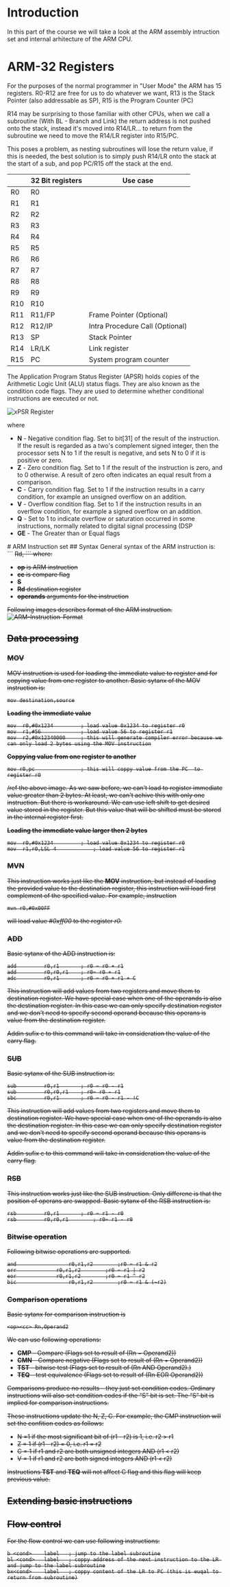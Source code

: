 # Introduction
In this part of the course we will take a look at the ARM assembly intruction set and internal arhitecture of the ARM CPU.

# ARM-32 Registers
For the purposes of the normal programmer in "User Mode" the ARM has 15 registers. R0-R12 are free for us to do whatever we want, R13 is the Stack Pointer (also addressable as SP), R15 is the Program Counter (PC)

R14 may be surprising to those familiar with other CPUs, when we call a subroutine (With BL - Branch and Link) the return address is not pushed onto the stack, instead it's moved into R14/LR... to return from the subroutine we need to move the R14/LR register into R15/PC.

This poses a problem, as nesting subroutines will lose the return value, if this is needed, the best solution is to simply push R14/LR onto the stack at the start of a sub, and pop PC/R15 off the stack at the end.

|	| 	32 Bit registers	|	Use case		|
|---	|	---				|	---			|
|R0	|	R0				|				|
|R1	|	R1				|				|
|R2	|	R2				|				|
|R3	|	R3				|				|
|R4	|	R4				|				|
|R5	|	R5				|				|
|R6	|	R6				|				|
|R7	|	R7				|				|
|R8	|	R8				|				|
|R9	|	R9				|				|
|R10 |	R10				|				|
|R11 |	R11/FP			|Frame Pointer (Optional)				|
|R12 |	R12/IP			|Intra Procedure Call (Optional)		|
|R13 |	SP				|Stack Pointer				|
|R14 |	LR/LK			|Link register		|
|R15 |	PC				|System program counter				|

The Application Program Status Register (APSR) holds copies of the Arithmetic Logic Unit (ALU) status flags. They are also known as the condition code flags. They are used to determine whether conditional instructions are executed or not.

![xPSR Register](images/arm-xpsr-register.png  "xPSR Register")

where
<ul>
<li> <b>N</b> - Negative condition flag. Set to bit[31] of the result of the instruction. If the result is
regarded as a two's complement signed integer, then the processor sets N to 1 if the result
is negative, and sets N to 0 if it is positive or zero. </li>
<li> <b>Z</b> - Zero condition flag. Set to 1 if the result of the instruction is zero, and to 0 otherwise. A
result of zero often indicates an equal result from a comparison. </li>
<li> <b>C</b> - Carry condition flag. Set to 1 if the instruction results in a carry condition, for example an
unsigned overflow on an addition. </li>
<li> <b>V</b> - Overflow condition flag. Set to 1 if the instruction results in an overflow condition, for
example a signed overflow on an addition.</li>
<li> <b>Q</b> - Set to 1 to indicate overflow or saturation occurred in some instructions, normally related
to digital signal processing (DSP </li>
<li> <b>GE</b> - The Greater than or Equal flags</li>
</ul>
# ARM Instruction set
## Syntax
General syntax of the ARM instruction is:
```
<op><cc><S> 	Rd, <operands>
```
where:

<ul>
<li> <b>op</b> is ARM instruction </li>
<li> <b>cc</b> is compare flag </li>
<li> <b>S</b>  </li>
<li> <b>Rd</b> destination register </li>
<li> <b>operands</b> arguments for the instruction </li>
</ul>

Following images describes format of the ARM instruction.
![ARM-Instruction-Format](./images/arm-instruction-format.png  "ARM Instruction format")
## Data processing
### MOV
MOV instruction is used for loading the immediate value to register and for copying value from one register to another. Basic sytanx of the MOV instruction is:
```
mov destination,source
```

<b> Loading the immediate value</b>
```
mov  r0,#0x1234			; load value 0x1234 to register r0
mov  r1,#56				; load value 56 to register r1
mov  r2,#0x12340000		; this will generate compiler error because we can only load 2 bytes using the MOV instruction
```
<b> Coppying value from one register to another </b>
```
mov r0,pc				; this will coppy value from the PC  to register r0
```
/ref the above image. As we saw before, we can't load to register immediate value greater than 2 bytes.   At least, we can't achive this with only one instruction. But there is workaround. We can use left shift  to get desired value stored in the register. But this value that will be shifted must be stored in the internal register first.


<b> Loading the immediate value larger then 2 bytes</b>
```
mov  r0,#0x1234			; load value 0x1234 to register r0
mov  r1,r0,LSL 4			; load value 56 to register r1
```
### MVN
This instruction works just like the **MOV** instruction, but instead of loading the provided value to the destination register, this instruction will load first complement of the specified value. For example, instruction
```
mvn r0,#0x00FF
```
will load value *#0xff00* to the register *r0.*
### ADD
Basic sytanx of the ADD instruction is:
```
add 		r0,r1		; r0 = r0 + r1
add 		r0,r0,r1 	; r0= r0 + r1
adc 		r0,r1		; r0 = r0 + r1 + C
```
This instruction will add values from two registers and move them to destination register. We have special case when one of the operands is also the destination register. In this case we can only specify destination register and we don't need to specify second operand because this operans is value from the destination register.

Addin sufix c to this command will take in consideration the value of the carry flag.

### SUB
Basic sytanx of the SUB instruction is:
```
sub 		r0,r1		; r0 = r0 - r1
sub			r0,r0,r1 	; r0= r0 - r1
sbc 		r0,r1		; r0 = r0 - r1 - !C
```
This instruction will add values from two registers and move them to destination register. We have special case when one of the operands is also the destination register. In this case we can only specify destination register and we don't need to specify second operand because this operans is value from the destination register.

Addin sufix c to this command will take in consideration the value of the carry flag.

### RSB
This instruction works just like the SUB instruction. Only differenc is that the position of operans are swapped.
Basic sytanx of the RSB instruction is:
```
rsb 		r0,r1		; r0 = r1 - r0
rsb			r0,r0,r1 		; r0= r1 - r0
```

### Bitwise operation
Following bitwise operations are supported.
```
and 				r0,r1,r2		;r0 = r1 & r2
orr				r0,r1,r2		;r0 = r1 | r2
eor				r0,r1,r2		;r0 = r1 ^ r2
bic 				r0,r1,r2		;r0 = r1 & (~r2)
```
### Comparison operations
Basic sytanx for comparison instruction is
```
<op><cc> Rn,Operand2
```
We can use following operations:
<ul>
<li><b>CMP</b> - Compare (Flags set to result of (Rn − Operand2))</li>
<li><b>CMN</b> - Compare negative (Flags set to result of (Rn + Operand2))</li>
<li><b>TST</b> - bitwise test (Flags set to result of (Rn AND Operand2).)</li>
<li><b>TEQ</b> -  test equivalence (Flags set to result of (Rn EOR Operand2))</li>
</ul>
Comparisons produce no results – they just set condition codes. Ordinary instructions will also set condition codes if the “S” bit is set. The “S” bit is implied for comparison instructions.

These instructions update the N, Z, C. For example, the CMP instruction will set the confition codes as follows:
<ul>
        <li> N =1 if the most significant bit of (r1 - r2) is 1, i.e. r2 > r1 </li>
        <li> Z = 1 if (r1 - r2) = 0, i.e. r1 = r2 </li>
        <li> C = 1 if r1 and r2 are both unsigned integers AND (r1 < r2) </li>
        <li> V = 1 if r1 and r2 are both signed integers AND (r1 < r2)</li>
</ul>

Instructions **TST** and **TEQ** will not affect C flag and this flag will keep previous value.
## Extending basic instructions

## Flow control
For the flow control we can use following instructions:
```
b <cond> 	label	; jump to the label subroutine
bl <cond> 	label	; coppy address of the next instruction to the LR and jump to the label subroutine
bx<cond>	label	; coppy content of the LR to PC (this is euqal to return from subroutine)
```

